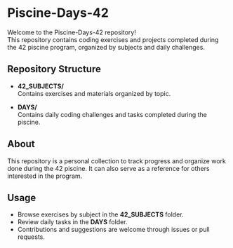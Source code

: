 # Piscine-Days-42

Welcome to the Piscine-Days-42 repository!   
This repository contains coding exercises and projects completed during the 42 piscine program, organized by subjects and daily challenges.

## Repository Structure

- **42_SUBJECTS/**  
  Contains exercises and materials organized by topic.

- **DAYS/**  
  Contains daily coding challenges and tasks completed during the piscine.

## About

This repository is a personal collection to track progress and organize work done during the 42 piscine. It can also serve as a reference for others interested in the program.

## Usage

- Browse exercises by subject in the **42_SUBJECTS** folder.  
- Review daily tasks in the **DAYS** folder.  
- Contributions and suggestions are welcome through issues or pull requests.









